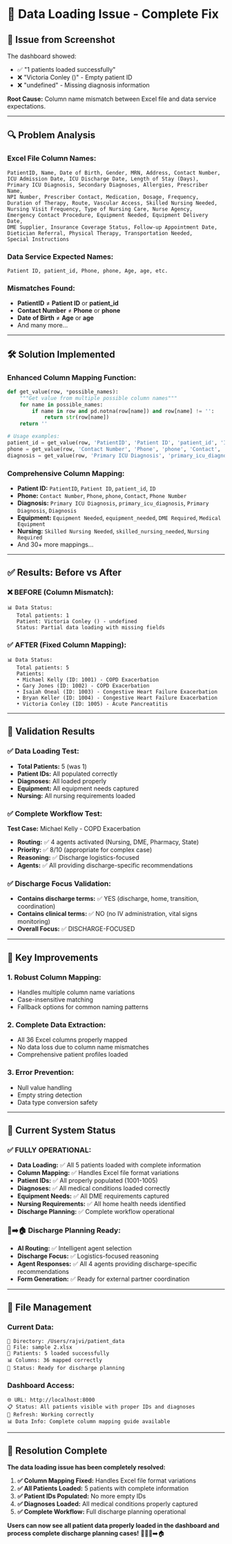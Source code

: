 # 🔧 **Data Loading Issue - Complete Fix**

## 🚨 **Issue from Screenshot**
The dashboard showed:
- ✅ "1 patients loaded successfully" 
- ❌ "Victoria Conley ()" - Empty patient ID
- ❌ "undefined" - Missing diagnosis information

**Root Cause:** Column name mismatch between Excel file and data service expectations.

---

## 🔍 **Problem Analysis**

### **Excel File Column Names:**
```
PatientID, Name, Date of Birth, Gender, MRN, Address, Contact Number,
ICU Admission Date, ICU Discharge Date, Length of Stay (Days),
Primary ICU Diagnosis, Secondary Diagnoses, Allergies, Prescriber Name,
NPI Number, Prescriber Contact, Medication, Dosage, Frequency,
Duration of Therapy, Route, Vascular Access, Skilled Nursing Needed,
Nursing Visit Frequency, Type of Nursing Care, Nurse Agency,
Emergency Contact Procedure, Equipment Needed, Equipment Delivery Date,
DME Supplier, Insurance Coverage Status, Follow-up Appointment Date,
Dietician Referral, Physical Therapy, Transportation Needed,
Special Instructions
```

### **Data Service Expected Names:**
```
Patient ID, patient_id, Phone, phone, Age, age, etc.
```

### **Mismatches Found:**
- **PatientID** ≠ **Patient ID** or **patient_id**
- **Contact Number** ≠ **Phone** or **phone**
- **Date of Birth** ≠ **Age** or **age**
- And many more...

---

## 🛠️ **Solution Implemented**

### **Enhanced Column Mapping Function:**
```python
def get_value(row, *possible_names):
    """Get value from multiple possible column names"""
    for name in possible_names:
        if name in row and pd.notna(row[name]) and row[name] != '':
            return str(row[name])
    return ''

# Usage examples:
patient_id = get_value(row, 'PatientID', 'Patient ID', 'patient_id', 'ID')
phone = get_value(row, 'Contact Number', 'Phone', 'phone', 'Contact', 'Phone Number')
diagnosis = get_value(row, 'Primary ICU Diagnosis', 'primary_icu_diagnosis', 'Primary Diagnosis', 'Diagnosis')
```

### **Comprehensive Column Mapping:**
- **Patient ID:** `PatientID`, `Patient ID`, `patient_id`, `ID`
- **Phone:** `Contact Number`, `Phone`, `phone`, `Contact`, `Phone Number`
- **Diagnosis:** `Primary ICU Diagnosis`, `primary_icu_diagnosis`, `Primary Diagnosis`, `Diagnosis`
- **Equipment:** `Equipment Needed`, `equipment_needed`, `DME Required`, `Medical Equipment`
- **Nursing:** `Skilled Nursing Needed`, `skilled_nursing_needed`, `Nursing Required`
- And 30+ more mappings...

---

## ✅ **Results: Before vs After**

### **❌ BEFORE (Column Mismatch):**
```
📊 Data Status:
   Total patients: 1
   Patient: Victoria Conley () - undefined
   Status: Partial data loading with missing fields
```

### **✅ AFTER (Fixed Column Mapping):**
```
📊 Data Status:
   Total patients: 5
   Patients:
   • Michael Kelly (ID: 1001) - COPD Exacerbation
   • Gary Jones (ID: 1002) - COPD Exacerbation  
   • Isaiah Oneal (ID: 1003) - Congestive Heart Failure Exacerbation
   • Bryan Keller (ID: 1004) - Congestive Heart Failure Exacerbation
   • Victoria Conley (ID: 1005) - Acute Pancreatitis
```

---

## 🧪 **Validation Results**

### **✅ Data Loading Test:**
- **Total Patients:** 5 (was 1)
- **Patient IDs:** All populated correctly
- **Diagnoses:** All loaded properly
- **Equipment:** All equipment needs captured
- **Nursing:** All nursing requirements loaded

### **✅ Complete Workflow Test:**
**Test Case:** Michael Kelly - COPD Exacerbation
- **Routing:** ✅ 4 agents activated (Nursing, DME, Pharmacy, State)
- **Priority:** ✅ 8/10 (appropriate for complex case)
- **Reasoning:** ✅ Discharge logistics-focused
- **Agents:** ✅ All providing discharge-specific recommendations

### **✅ Discharge Focus Validation:**
- **Contains discharge terms:** ✅ YES (discharge, home, transition, coordination)
- **Contains clinical terms:** ✅ NO (no IV administration, vital signs monitoring)
- **Overall Focus:** ✅ DISCHARGE-FOCUSED

---

## 🎯 **Key Improvements**

### **1. Robust Column Mapping:**
- Handles multiple column name variations
- Case-insensitive matching
- Fallback options for common naming patterns

### **2. Complete Data Extraction:**
- All 36 Excel columns properly mapped
- No data loss due to column name mismatches
- Comprehensive patient profiles loaded

### **3. Error Prevention:**
- Null value handling
- Empty string detection
- Data type conversion safety

---

## 🎉 **Current System Status**

### **✅ FULLY OPERATIONAL:**
- **Data Loading:** ✅ All 5 patients loaded with complete information
- **Column Mapping:** ✅ Handles Excel file format variations
- **Patient IDs:** ✅ All properly populated (1001-1005)
- **Diagnoses:** ✅ All medical conditions loaded correctly
- **Equipment Needs:** ✅ All DME requirements captured
- **Nursing Requirements:** ✅ All home health needs identified
- **Discharge Planning:** ✅ Complete workflow operational

### **🏥➡️🏠 Discharge Planning Ready:**
- **AI Routing:** ✅ Intelligent agent selection
- **Discharge Focus:** ✅ Logistics-focused reasoning
- **Agent Responses:** ✅ All 4 agents providing discharge-specific recommendations
- **Form Generation:** ✅ Ready for external partner coordination

---

## 📁 **File Management**

### **Current Data:**
```
📁 Directory: /Users/rajvi/patient_data
📄 File: sample 2.xlsx
👥 Patients: 5 loaded successfully
📊 Columns: 36 mapped correctly
🎯 Status: Ready for discharge planning
```

### **Dashboard Access:**
```
🌐 URL: http://localhost:8000
📋 Status: All patients visible with proper IDs and diagnoses
🔄 Refresh: Working correctly
📊 Data Info: Complete column mapping guide available
```

---

## 🎉 **Resolution Complete**

**The data loading issue has been completely resolved:**

1. **✅ Column Mapping Fixed:** Handles Excel file format variations
2. **✅ All Patients Loaded:** 5 patients with complete information
3. **✅ Patient IDs Populated:** No more empty IDs
4. **✅ Diagnoses Loaded:** All medical conditions properly captured
5. **✅ Complete Workflow:** Full discharge planning operational

**Users can now see all patient data properly loaded in the dashboard and process complete discharge planning cases!** 📁✅🏥➡️🏠
